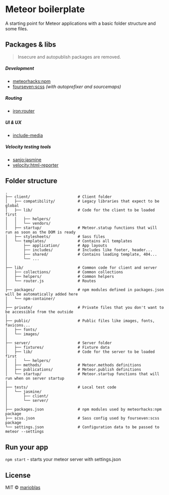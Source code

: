 # Meteor boilerplate

A starting point for Meteor applications with a basic folder structure and some files.

## Packages & libs

> Insecure and autopublish packages are removed.

##### Development
- [meteorhacks:npm](https://github.com/meteorhacks/npm)
- [fourseven:scss](https://github.com/fourseven/meteor-scss) *(with autoprefixer and sourcemaps)*

##### Routing
- [iron:router](https://github.com/iron-meteor/iron-router)

##### UI & UX
- [include-media](https://github.com/eduardoboucas/include-media)

##### Velocity testing tools
- [sanjo:jasmine](https://github.com/sanjo/meteor-jasmine)
- [velocity:html-reporter](https://github.com/meteor-velocity/html-reporter/)

## Folder structure

```
.
├── client/                     # Client folder
│   ├── compatibility/          # Legacy libraries that expect to be global
│   ├── lib/                    # Code for the client to be loaded first
│   │   ├── helpers/
│   │   └── vendors/
│   ├── startup/                # Meteor.statup functions that will run as soon as the DOM is ready
│   ├── stylesheets/            # Sass files
│   └── templates/              # Contains all templates
│       ├── application/        # App layouts
│       ├── includes/           # Includes like footer, header...
│       ├── shared/             # Contains loading template, 404...
│       └── ... 	
│			
├── lib/                        # Common code for client and server
│   ├── collections/            # Common collections
│   ├── helpers/                # Common helpers
│   └── router.js               # Routes
│
├── packages/                   # npm modules defined in packages.json will be automatically added here
│   └── npm-container/
│
├── private/                    # Private files that you don't want to be accessible from the outside
│
├── public/                     # Public files like images, fonts, favicons...
│   ├── fonts/
│   └── images/
│
├── server/                     # Server folder
│   ├── fixtures/               # Fixture data
│   ├── lib/                    # Code for the server to be loaded first
│   │   └── helpers/
│   ├── methods/                # Meteor.methods definitions
│   ├── publications/           # Meteor.publish definitions
│   └── startup/                # Meteor.startup functions that will run when on server startup
│
├── tests/                      # Local test code
│   └── jasmine/
│       ├── client/
│       └── server/
│
├── packages.json               # npm modules used by meteorhacks:npm package
├── scss.json                   # Sass config used by fourseven:scss package
└── settings.json               # Configuration data to be passed to meteor --settings
```

## Run your app

`npm start` - starts your meteor server with settings.json

## License

MIT © [marioblas](https://github.com/marioblas)
